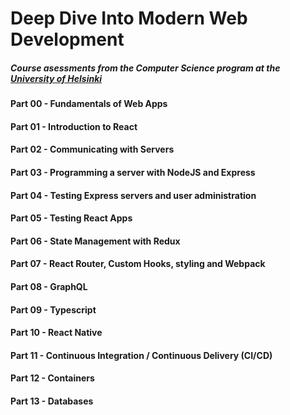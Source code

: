 # Deep Dive Into Modern Web Development
##### Course asessments from the Computer Science program at the [University of Helsinki](https://studies.cs.helsinki.fi/)

#### Part 00 - Fundamentals of Web Apps
#### Part 01 - Introduction to React
#### Part 02 - Communicating with Servers
#### Part 03 - Programming a server with NodeJS and Express
#### Part 04 - Testing Express servers and user administration
#### Part 05 - Testing React Apps
#### Part 06 - State Management with Redux
#### Part 07 - React Router, Custom Hooks, styling and Webpack
#### Part 08 - GraphQL
#### Part 09 - Typescript
#### Part 10 - React Native
#### Part 11 - Continuous Integration / Continuous Delivery (CI/CD)
#### Part 12 - Containers
#### Part 13 - Databases
